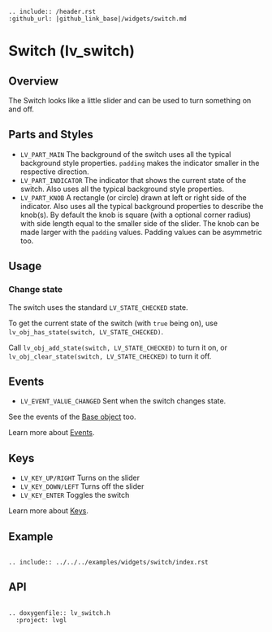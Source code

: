 ```eval_rst
.. include:: /header.rst 
:github_url: |github_link_base|/widgets/switch.md
```

# Switch (lv_switch)

## Overview

The Switch looks like a little slider and can be used to turn something on and off. 


## Parts and Styles
- `LV_PART_MAIN` The background of the switch uses all the typical background style properties. `padding` makes the indicator smaller in the respective direction.
- `LV_PART_INDICATOR` The indicator that shows the current state of the switch. Also uses all the typical background style properties.
- `LV_PART_KNOB` A rectangle (or circle) drawn at left or right side of the indicator. Also uses all the typical background properties to describe the knob(s). By default the knob is square (with a optional corner radius) with side length equal to the smaller side of the slider. The knob can be made larger with the `padding` values. Padding values can be asymmetric too. 

## Usage

### Change state
The switch uses the standard `LV_STATE_CHECKED` state.

To get the current state of the switch (with `true` being on), use `lv_obj_has_state(switch, LV_STATE_CHECKED)`. 

Call `lv_obj_add_state(switch, LV_STATE_CHECKED)` to turn it on, or `lv_obj_clear_state(switch, LV_STATE_CHECKED)` to turn it off.


## Events
- `LV_EVENT_VALUE_CHANGED` Sent when the switch changes state.

See the events of the [Base object](/widgets/obj) too.

Learn more about [Events](/overview/event).

## Keys
- `LV_KEY_UP/RIGHT` Turns on the slider
- `LV_KEY_DOWN/LEFT` Turns off the slider
- `LV_KEY_ENTER` Toggles the switch 

Learn more about [Keys](/overview/indev).

## Example

```eval_rst

.. include:: ../../../examples/widgets/switch/index.rst

```

## API 

```eval_rst

.. doxygenfile:: lv_switch.h
  :project: lvgl
        
```
